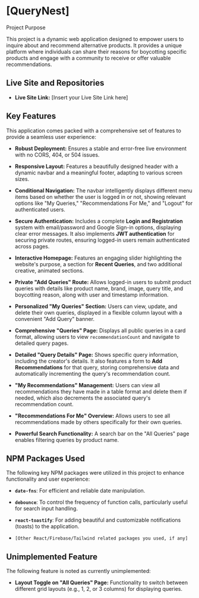 # \[QueryNest]

Project Purpose

This project is a dynamic web application designed to empower users to inquire about and recommend alternative products. It provides a unique platform where individuals can share their reasons for boycotting specific products and engage with a community to receive or offer valuable recommendations.

## Live Site and Repositories

* **Live Site Link:** \[Insert your Live Site Link here]


## Key Features

This application comes packed with a comprehensive set of features to provide a seamless user experience:

* **Robust Deployment:** Ensures a stable and error-free live environment with no CORS, 404, or 504 issues.

* **Responsive Layout:** Features a beautifully designed header with a dynamic navbar and a meaningful footer, adapting to various screen sizes.

* **Conditional Navigation:** The navbar intelligently displays different menu items based on whether the user is logged in or not, showing relevant options like "My Queries," "Recommendations For Me," and "Logout" for authenticated users.

* **Secure Authentication:** Includes a complete **Login and Registration** system with email/password and Google Sign-in options, displaying clear error messages. It also implements **JWT authentication** for securing private routes, ensuring logged-in users remain authenticated across pages.

* **Interactive Homepage:** Features an engaging slider highlighting the website's purpose, a section for **Recent Queries**, and two additional creative, animated sections.

* **Private "Add Queries" Route:** Allows logged-in users to submit product queries with details like product name, brand, image, query title, and boycotting reason, along with user and timestamp information.

* **Personalized "My Queries" Section:** Users can view, update, and delete their own queries, displayed in a flexible column layout with a convenient "Add Query" banner.

* **Comprehensive "Queries" Page:** Displays all public queries in a card format, allowing users to view `recommendationCount` and navigate to detailed query pages.

* **Detailed "Query Details" Page:** Shows specific query information, including the creator's details. It also features a form to **Add Recommendations** for that query, storing comprehensive data and automatically incrementing the query's recommendation count.

* **"My Recommendations" Management:** Users can view all recommendations they have made in a table format and delete them if needed, which also decrements the associated query's recommendation count.

* **"Recommendations For Me" Overview:** Allows users to see all recommendations made by others specifically for their own queries.

* **Powerful Search Functionality:** A search bar on the "All Queries" page enables filtering queries by product name.

## NPM Packages Used

The following key NPM packages were utilized in this project to enhance functionality and user experience:

* **`date-fns`**: For efficient and reliable date manipulation.

* **`debounce`**: To control the frequency of function calls, particularly useful for search input handling.

* **`react-toastify`**: For adding beautiful and customizable notifications (toasts) to the application.

* `[Other React/Firebase/Tailwind related packages you used, if any]`

## Unimplemented Feature

The following feature is noted as currently unimplemented:

* **Layout Toggle on "All Queries" Page:** Functionality to switch between different grid layouts (e.g., 1, 2, or 3 columns) for displaying queries.

